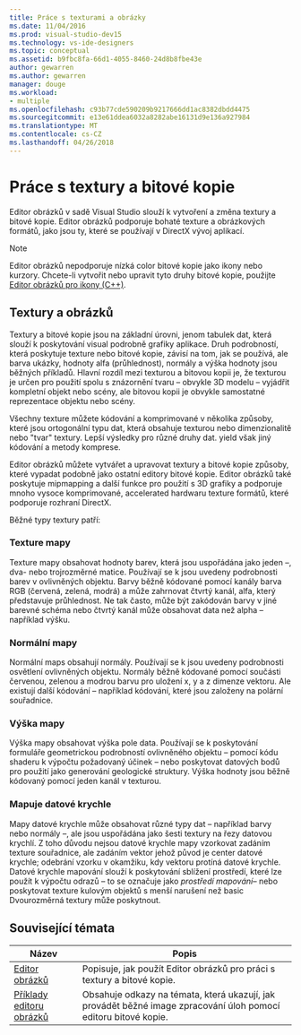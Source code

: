 ```yaml
---
title: Práce s texturami a obrázky
ms.date: 11/04/2016
ms.prod: visual-studio-dev15
ms.technology: vs-ide-designers
ms.topic: conceptual
ms.assetid: b9fbc8fa-66d1-4055-8460-24d8b8fbe43e
author: gewarren
ms.author: gewarren
manager: douge
ms.workload:
- multiple
ms.openlocfilehash: c93b77cde590209b9217666dd1ac8382dbdd4475
ms.sourcegitcommit: e13e61ddea6032a8282abe16131d9e136a927984
ms.translationtype: MT
ms.contentlocale: cs-CZ
ms.lasthandoff: 04/26/2018
---
```

# <a name="work-with-textures-and-images"></a>Práce s textury a bitové kopie

Editor obrázků v sadě Visual Studio slouží k vytvoření a změna textury a bitové kopie. Editor obrázků podporuje bohaté texture a obrázkových formátů, jako jsou ty, které se používají v DirectX vývoj aplikací.

> [!NOTE]
> Editor obrázků nepodporuje nízká color bitové kopie jako ikony nebo kurzory. Chcete-li vytvořit nebo upravit tyto druhy bitové kopie, použijte [Editor obrázků pro ikony (C++)](/cpp/windows/image-editor-for-icons).

## <a name="textures-and-images"></a>Textury a obrázků

Textury a bitové kopie jsou na základní úrovni, jenom tabulek dat, která slouží k poskytování visual podrobně grafiky aplikace. Druh podrobností, která poskytuje texture nebo bitové kopie, závisí na tom, jak se používá, ale barva ukázky, hodnoty alfa (průhlednost), normály a výška hodnoty jsou běžných příkladů. Hlavní rozdíl mezi texturou a bitovou kopii je, že texturou je určen pro použití spolu s znázornění tvaru – obvykle 3D modelu – vyjádřit kompletní objekt nebo scény, ale bitovou kopii je obvykle samostatné reprezentace objektu nebo scény.

Všechny texture můžete kódování a komprimované v několika způsoby, které jsou ortogonální typu dat, která obsahuje texturou nebo dimenzionalitě nebo "tvar" textury. Lepší výsledky pro různé druhy dat. yield však jiný kódování a metody komprese.

Editor obrázků můžete vytvářet a upravovat textury a bitové kopie způsoby, které vypadat podobně jako ostatní editory bitové kopie. Editor obrázků také poskytuje mipmapping a další funkce pro použití s 3D grafiky a podporuje mnoho vysoce komprimované, accelerated hardwaru texture formátů, které podporuje rozhraní DirectX.

Běžné typy textury patří:

### <a name="texture-maps"></a>Texture mapy

Texture mapy obsahovat hodnoty barev, která jsou uspořádána jako jeden –, dva- nebo trojrozměrné matice. Používají se k jsou uvedeny podrobnosti barev v ovlivněných objektu. Barvy běžně kódované pomocí kanály barva RGB (červená, zelená, modrá) a může zahrnovat čtvrtý kanál, alfa, který představuje průhlednost. Ne tak často, může být zakódován barvy v jiné barevné schéma nebo čtvrtý kanál může obsahovat data než alpha – například výšku.

### <a name="normal-maps"></a>Normální mapy

Normální maps obsahují normály. Používají se k jsou uvedeny podrobnosti osvětlení ovlivněných objektu. Normály běžně kódované pomocí součásti červenou, zelenou a modrou barvu pro uložení x, y a z dimenze vektoru. Ale existují další kódování – například kódování, které jsou založeny na polární souřadnice.

### <a name="height-maps"></a>Výška mapy

Výška mapy obsahovat výška pole data. Používají se k poskytování formuláře geometrickou podrobností ovlivněného objektu – pomocí kódu shaderu k výpočtu požadovaný účinek – nebo poskytovat datových bodů pro použití jako generování geologické struktury. Výška hodnoty jsou běžně kódovaný pomocí jeden kanál v texturou.

### <a name="cube-maps"></a>Mapuje datové krychle

Mapy datové krychle může obsahovat různé typy dat – například barvy nebo normály –, ale jsou uspořádána jako šesti textury na řezy datovou krychlí. Z toho důvodu nejsou datové krychle mapy vzorkovat zadáním texture souřadnice, ale zadáním vektor jehož původ je center datové krychle; odebrání vzorku v okamžiku, kdy vektoru protíná datové krychle. Datové krychle mapování slouží k poskytování sblížení prostředí, které lze použít k výpočtu odrazů – to se označuje jako *prostředí mapování*– nebo poskytovat texture kulovým objektů s menší narušení než basic Dvourozměrná textury může poskytnout.

## <a name="related-topics"></a>Související témata

|Název|Popis|
|-----------|-----------------|
|[Editor obrázků](../designers/image-editor.md)|Popisuje, jak použít Editor obrázků pro práci s textury a bitové kopie.|
|[Příklady editoru obrázků](../designers/image-editor-examples.md)|Obsahuje odkazy na témata, která ukazují, jak provádět běžné image zpracování úloh pomocí editoru bitové kopie.|